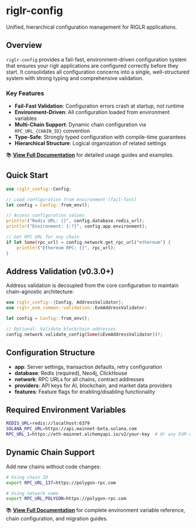 # riglr-config

Unified, hierarchical configuration management for RIGLR applications.

## Overview

`riglr-config` provides a fail-fast, environment-driven configuration system that ensures your riglr applications are configured correctly before they start. It consolidates all configuration concerns into a single, well-structured system with strong typing and comprehensive validation.

### Key Features

- **Fail-Fast Validation**: Configuration errors crash at startup, not runtime
- **Environment-Driven**: All configuration loaded from environment variables
- **Multi-Chain Support**: Dynamic chain configuration via `RPC_URL_{CHAIN_ID}` convention
- **Type-Safe**: Strongly typed configuration with compile-time guarantees
- **Hierarchical Structure**: Logical organization of related settings

📚 **[View Full Documentation](https://riglr.dev/concepts/configuration)** for detailed usage guides and examples.

## Quick Start

```rust
use riglr_config::Config;

// Load configuration from environment (fail-fast)
let config = Config::from_env();

// Access configuration values
println!("Redis URL: {}", config.database.redis_url);
println!("Environment: {:?}", config.app.environment);

// Get RPC URL for any chain
if let Some(rpc_url) = config.network.get_rpc_url("ethereum") {
    println!("Ethereum RPC: {}", rpc_url);
}
```


## Address Validation (v0.3.0+)

Address validation is decoupled from the core configuration to maintain chain-agnostic architecture:

```rust
use riglr_config::{Config, AddressValidator};
use riglr_evm_common::validation::EvmAddressValidator;

let config = Config::from_env();

// Optional: Validate blockchain addresses
config.network.validate_config(Some(&EvmAddressValidator))?;
```


## Configuration Structure

- **app**: Server settings, transaction defaults, retry configuration
- **database**: Redis (required), Neo4j, ClickHouse
- **network**: RPC URLs for all chains, contract addresses
- **providers**: API keys for AI, blockchain, and market data providers
- **features**: Feature flags for enabling/disabling functionality

## Required Environment Variables

```bash
REDIS_URL=redis://localhost:6379
SOLANA_RPC_URL=https://api.mainnet-beta.solana.com
RPC_URL_1=https://eth-mainnet.alchemyapi.io/v2/your-key  # Or any EVM chain
```

## Dynamic Chain Support

Add new chains without code changes:

```bash
# Using chain ID
export RPC_URL_137=https://polygon-rpc.com

# Using network name
export RPC_URL_POLYGON=https://polygon-rpc.com
```

📚 **[View Full Documentation](https://riglr.dev/concepts/configuration)** for complete environment variable reference, chain configuration, and migration guides.